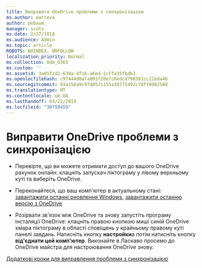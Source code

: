 ```yaml
---
title: Виправити OneDrive проблеми з синхронізацією
ms.author: matteva
author: pebaum
manager: scotv
ms.date: 2/27/2018
ms.audience: Admin
ms.topic: article
ROBOTS: NOINDEX, NOFOLLOW
localization_priority: Normal
ms.collection: Adm_O365
ms.custom: ''
ms.assetid: 3a05fcd2-639a-4f16-a6ed-1cffa35fbdb3
ms.openlocfilehash: c97444d0afa001f20e7c0edcd798501cc21bda46
ms.sourcegitcommit: 03a156a9c9740521155a30775492c7dff0982588
ms.translationtype: MT
ms.contentlocale: uk-UA
ms.lasthandoff: 03/22/2019
ms.locfileid: "30759459"
---
```

# <a name="fix-onedrive-sync-problems"></a>Виправити OneDrive проблеми з синхронізацією

- Перевірте, що ви можете отримати доступ до вашого OneDrive рахунок онлайн: клацніть запускач піктограму у лівому верхньому куті та виберіть OneDrive.
    
- Переконайтеся, що ваш комп'ютер в актуальному стані: [завантажити останні оновлення Windows](http://go.microsoft.com/fwlink/p/?LinkId=825773), [завантажити останню версію з OneDrive](https://go.microsoft.com/fwlink/p/?linkid=844652)
    
- Розірвати зв'язок між OneDrive та знову запустіть програму інсталяції OneDrive: клацніть правою кнопкою миші синій OneDrive хмара піктограму в області сповіщень у крайньому правому куті панелі завдань. Натисніть кнопку **настройки**а потім натисніть кнопку **від'єднати цей комп'ютер**. Виконайте в Ласкаво просимо до OneDrive майстра для настроювання OneDrive знову.
    
[Додаткові кроки для виправлення проблеми з синхронізацією](https://go.microsoft.com/fwlink/?linkid=866431)
  

